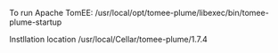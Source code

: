 To run Apache TomEE:
  /usr/local/opt/tomee-plume/libexec/bin/tomee-plume-startup

Instllation location
  /usr/local/Cellar/tomee-plume/1.7.4

